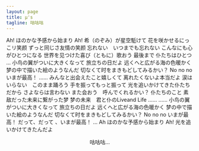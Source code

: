```yaml
---
layout: page
title: μ's
tagline: 咕咕咕
---
```


Ah!
ほのかな予感から始まり
Ah!
希（のぞみ）が星空駈けて
花を咲かせるにっこリ笑颜
ずっと同じさ友情の笑颜
忘れない　いつまでも忘れない
こんなにも心がひとつになる
世界を见つけた喜び（ともに）歌おう
最後まで
仆たちはひとつ
...
小鸟の翼がついに大きくなって
旅立ちの日だよ
远くへと広がる海の色暖かく
梦の中で描いた絵のようなんだ
切なくて时をまきもどしてみるかい？
No no no
いまが最高！
......
みんなと出会えたこと嬉しくて
离れたくないよ本当だよ
涙はいらない　このまま踊ろう
手を振ってもっと振って
光を追いかけてきた仆たちだから
さよならは言わない
また会おう　呼んでくれるかい？
仆たちのこと
素敌だった未来に繋がった梦
梦の未来　君と仆のLiveand Life
...... ......
小鸟の翼がついに大きくなって
旅立ちの日だよ
远くへと広がる海の色暖かく
梦の中で描いた絵のようなんだ
切なくて时をまきもどしてみるかい？
No no no
いまが最高！
だって、だって 、いまが最高！
...
Ah
ほのかな予感から始まり
Ah!
光を追いかけてきたんだよ

<div style="text-align:center">咕咕咕...</div>
